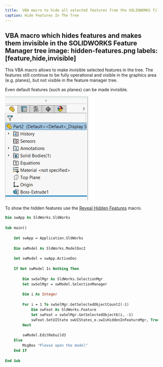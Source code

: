 ```yaml
---
title:  VBA macro to hide all selected features from the SOLIDWORKS file tree
caption: Hide Features In The Tree
---
```

 VBA macro which hides features and makes them invisible in the SOLIDWORKS Feature Manager tree
image: hidden-features.png
labels: [feature,hide,invisible]
---
This VBA macro allows to make invisible selected features in the tree. The features still continue to be fully operational and visible in the graphics area (e.g. planes), but not visible in the feature manager tree.

Even default features (such as planes) can be made invisible.

![Sketch, Right and Top planes hidden in the feature manager tree](hidden-features.png)

To show the hidden features use the [Reveal Hidden Features](/docs/codestack/solidworks-api/document/features-manager/reveal-hidden-features/) macro.

~~~ vb
Dim swApp As SldWorks.SldWorks

Sub main()

    Set swApp = Application.SldWorks
    
    Dim swModel As SldWorks.ModelDoc2
    
    Set swModel = swApp.ActiveDoc
    
    If Not swModel Is Nothing Then
        
        Dim swSelMgr As SldWorks.SelectionMgr
        Set swSelMgr = swModel.SelectionManager
        
        Dim i As Integer
        
        For i = 1 To swSelMgr.GetSelectedObjectCount2(-1)
            Dim swFeat As SldWorks.Feature
            Set swFeat = swSelMgr.GetSelectedObject6(i, -1)
            swFeat.SetUIState swUIStates_e.swIsHiddenInFeatureMgr, True
        Next
        
        swModel.EditRebuild3
    Else
        MsgBox "Please open the model"
    End If
    
End Sub
~~~


